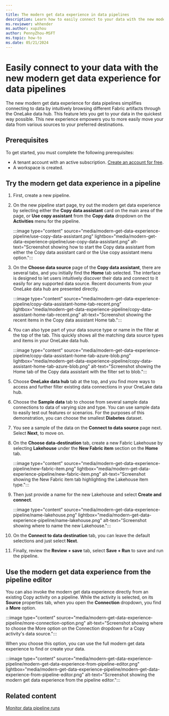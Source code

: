 ```yaml
---
---
title: The modern get data experience in data pipelines
description: Learn how to easily connect to your data with the new modern get data experience for data pipelines.
ms.reviewer: whhender
ms.author: xupzhou
author: PennyZhou-MSFT
ms.topic: how-to
ms.date: 05/21/2024
---
```


# Easily connect to your data with the new modern get data experience for data pipelines

The new modern get data experience for data pipelines simplifies connecting to data by intuitively browsing different Fabric artifacts through the OneLake data hub. This feature lets you get to your data in the quickest way possible. This new experience empowers you to more easily move your data from various sources to your preferred destinations.

## Prerequisites

To get started, you must complete the following prerequisites:

- A tenant account with an active subscription. [Create an account for free](../fundamentals/fabric-trial.md).
- A workspace is created.

## Try the modern get data experience in a pipeline

1. First, create a new pipeline.
1. On the new pipeline start page, try out the modern get data experience by selecting either the **Copy data assistant** card on the main area of the page, or **Use copy assistant** from the **Copy data** dropdown on the **Activities** menu for the pipeline.

   :::image type="content" source="media/modern-get-data-experience-pipeline/use-copy-data-assistant.png" lightbox="media/modern-get-data-experience-pipeline/use-copy-data-assistant.png" alt-text="Screenshot showing how to start the Copy data assistant from either the Copy data assistant card or the Use copy assistant menu option.":::

1. On the **Choose data source** page of the **Copy data assistant**, there are several tabs, and you initially find the **Home** tab selected. The interface is designed to let users intuitively discover their data and connect to it easily for any supported data source. Recent documents from your OneLake data hub are presented directly.

   :::image type="content" source="media/modern-get-data-experience-pipeline/copy-data-assistant-home-tab-recent.png" lightbox="media/modern-get-data-experience-pipeline/copy-data-assistant-home-tab-recent.png" alt-text="Screenshot showing the recent items in the Copy data assistant Home tab.":::

1. You can also type part of your data source type or name in the filter at the top of the tab. This quickly shows all the matching data source types and items in your OneLake data hub.

   :::image type="content" source="media/modern-get-data-experience-pipeline/copy-data-assistant-home-tab-azure-blob.png" lightbox="media/modern-get-data-experience-pipeline/copy-data-assistant-home-tab-azure-blob.png" alt-text="Screenshot showing the Home tab of the Copy data assistant with the filter set to blob.":::

1. Choose **OneLake data hub** tab at the top, and you find more ways to access and further filter existing data connections in your OneLake data hub.

1. Choose the **Sample data** tab to choose from several sample data connections to data of varying size and type. You can use sample data to easily test out features or scenarios. For the purposes of this demonstration, you can choose the smallest **Diabetes** dataset. 

1. You see a sample of the data on the **Connect to data source** page next. Select **Next**, to move on.

1. On the **Choose data-destination** tab, create a new Fabric Lakehouse by selecting **Lakehouse** under the **New Fabric item** section on the **Home** tab.
   
   :::image type="content" source="media/modern-get-data-experience-pipeline/new-fabric-item.png" lightbox="media/modern-get-data-experience-pipeline/new-fabric-item.png" alt-text="Screenshot showing the New Fabric item tab highlighting the Lakehouse item type.":::

1. Then just provide a name for the new Lakehouse and select **Create and connect**.

   :::image type="content" source="media/modern-get-data-experience-pipeline/name-lakehouse.png" lightbox="media/modern-get-data-experience-pipeline/name-lakehouse.png" alt-text="Screenshot showing where to name the new Lakehouse.":::

1. On the **Connect to data destination** tab, you can leave the default selections and just select **Next**.

1. Finally, review the **Review + save** tab, select **Save + Run** to save and run the pipeline.

## Use the modern get data experience from the pipeline editor

You can also invoke the modern get data experience directly from an existing Copy activity on a pipeline. While the activity is selected, on its **Source** properties tab, when you open the **Connection** dropdown, you find a **More** option.

:::image type="content" source="media/modern-get-data-experience-pipeline/more-connection-option.png" alt-text="Screenshot showing where to choose the More option on the Connection dropdown for a Copy activity's data source.":::

When you choose this option, you can use the full modern get data experience to find or create your data.

:::image type="content" source="media/modern-get-data-experience-pipeline/modern-get-data-experience-from-pipeline-editor.png" lightbox="media/modern-get-data-experience-pipeline/modern-get-data-experience-from-pipeline-editor.png" alt-text="Screenshot showing the modern get data experience from the pipeline editor.":::

## Related content

[Monitor data pipeline runs](monitor-pipeline-runs.md)
